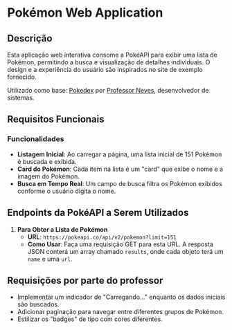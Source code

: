 # Pokémon Web Application

## Descrição
Esta aplicação web interativa consome a PokéAPI para exibir uma lista de Pokémon, permitindo a busca e visualização de detalhes individuais. O design e a experiência do usuário são inspirados no site de exemplo fornecido.

Utilizado como base: [Pokedex](https://otavionvs.github.io/Pokedex/) por [Professor Neves](https://github.com/otavionvs), desenvolvedor de sistemas.

## Requisitos Funcionais

### Funcionalidades
- **Listagem Inicial**: Ao carregar a página, uma lista inicial de 151 Pokémon é buscada e exibida.
- **Card do Pokémon**: Cada item na lista é um "card" que exibe o nome e a imagem do Pokémon.
- **Busca em Tempo Real**: Um campo de busca filtra os Pokémon exibidos conforme o usuário digita o nome.


## Endpoints da PokéAPI a Serem Utilizados

1. **Para Obter a Lista de Pokémon**
   - **URL**: `https://pokeapi.co/api/v2/pokemon?limit=151`
   - **Como Usar**: Faça uma requisição GET para esta URL. A resposta JSON conterá um array chamado `results`, onde cada objeto terá um `name` e uma `url`.

## Requisições por parte do professor
- Implementar um indicador de "Carregando..." enquanto os dados iniciais são buscados.
- Adicionar paginação para navegar entre diferentes grupos de Pokémon.
- Estilizar os "badges" de tipo com cores diferentes.

